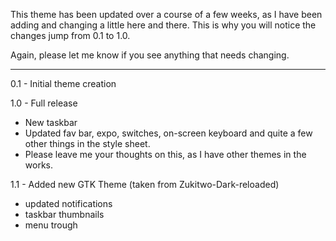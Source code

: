 This theme has been updated over a course of a few weeks, as I have been adding and changing a little here and there. This is why you will notice the changes jump from 0.1 to 1.0.

Again, please let me know if you see anything that needs changing.

----------------------------
0.1 - Initial theme creation

1.0 - Full release
* New taskbar
* Updated fav bar, expo, switches, on-screen keyboard and quite a few other things in the style sheet.
* Please leave me your thoughts on this, as I have other themes in the works.

1.1 - Added new GTK Theme (taken from Zukitwo-Dark-reloaded)
* updated notifications
* taskbar thumbnails
* menu trough